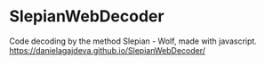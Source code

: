 # SlepianWebDecoder
Code decoding by the method Slepian - Wolf, made with javascript.
https://danielagajdeva.github.io/SlepianWebDecoder/
